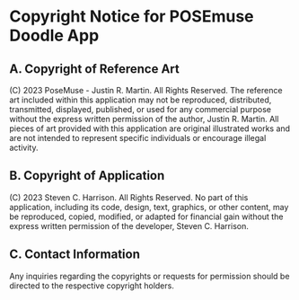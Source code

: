 # Copyright Notice for POSEmuse Doodle App

## A. Copyright of Reference Art
(C) 2023 PoseMuse - Justin R. Martin. All Rights Reserved. The reference art included within this application may not be reproduced, distributed, transmitted, displayed, published, or used for any commercial purpose without the express written permission of the author, Justin R. Martin. All pieces of art provided with this application are original illustrated works and are not intended to represent specific individuals or encourage illegal activity.

## B. Copyright of Application
(C) 2023 Steven C. Harrison. All Rights Reserved. No part of this application, including its code, design, text, graphics, or other content, may be reproduced, copied, modified, or adapted for financial gain without the express written permission of the developer, Steven C. Harrison.

## C. Contact Information
Any inquiries regarding the copyrights or requests for permission should be directed to the respective copyright holders.
